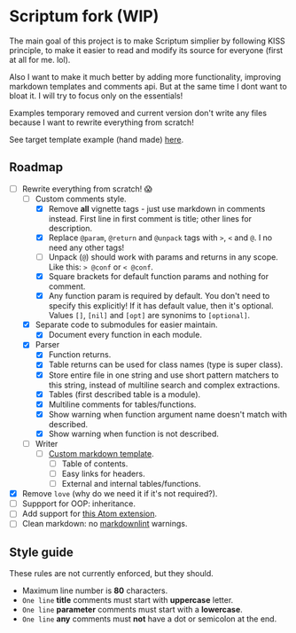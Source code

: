 # Scriptum fork (WIP)

The main goal of this project is to make Scriptum simplier by following KISS
principle, to make it easier to read and modify its source for everyone
(first at all for me. lol).

Also I want to make it much better by adding more functionality, improving
markdown templates and comments api. But at the same time I dont want to bloat
it. I will try to focus only on the essentials!

Examples temporary removed and current version don't write any files because
I want to rewrite everything from scratch!

See target template example (hand made)
[here](https://github.com/lua-rocks/object).

## Roadmap

- [ ] Rewrite everything from scratch! 😱
  - [ ] Custom comments style.
    - [x] Remove **all** vignette tags - just use markdown in comments instead.
      First line in first comment is title; other lines for description.
    - [x] Replace `@param`, `@return` and `@unpack` tags with `>`, `<` and `@`.
      I no need any other tags!
    - [ ] Unpack (`@`) should work with params and returns in any scope.
      Like this: `> @conf` or `< @conf`.
    - [x] Square brackets for default function params and nothing for comment.
    - [x] Any function param is required by default. You don't need to
      specify this explicitly! If it has default value, then it's optional.
      Values `[]`, `[nil]` and `[opt]` are synonims to `[optional]`.
  - [x] Separate code to submodules for easier maintain.
    - [x] Document every function in each module.
  - [x] Parser
    - [x] Function returns.
    - [x] Table returns can be used for class names (type is super class).
    - [x] Store entire file in one string and use short pattern matchers
      to this string, instead of multiline search and complex extractions.
    - [x] Tables (first described table is a module).
    - [x] Multiline comments for tables/functions.
    - [x] Show warning when function argument name doesn't match with described.
    - [x] Show warning when function is not described.
  - [ ] Writer
    - [ ] [Custom markdown template](https://github.com/lua-rocks/object).
      - [ ] Table of contents.
      - [ ] Easy links for headers.
      - [ ] External and internal tables/functions.
- [x] Remove `love` (why do we need it if it's not required?).
- [ ] Suppport for OOP: inheritance.
- [ ] Add support for
    [this Atom extension](https://github.com/dapetcu21/atom-autocomplete-lua).
- [ ] Clean markdown:
    no [markdownlint](https://github.com/DavidAnson/markdownlint) warnings.

## Style guide

These rules are not currently enforced, but they should.

- Maximum line number is **80** characters.
- `One line` **title** comments must start with **uppercase** letter.
- `One line` **parameter** comments must start with a **lowercase**.
- `One line` **any** comments must **not** have a dot or semicolon at the end.
